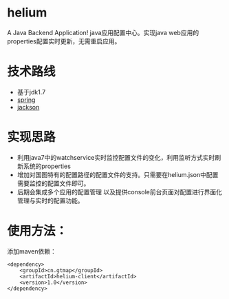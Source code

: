 # helium
A Java Backend Application!
java应用配置中心。实现java web应用的properties配置实时更新，无需重启应用。

# 技术路线
- 基于jdk1.7
- [spring](https://github.com/spring-projects/spring-framework)
- [jackson](https://github.com/codehaus/jackson)

# 实现思路
- 利用java7中的watchservice实时监控配置文件的变化，利用监听方式实时刷新系统的properties
- 增加对国图特有的配置路径的配置文件的支持。只需要在helium.json中配置需要监控的配置文件即可。
- 后期会集成多个应用的配置管理 以及提供console前台页面对配置进行界面化管理与实时的配置功能。


# 使用方法：

添加maven依赖：


    <dependency>
        <groupId>cn.gtmap</groupId>
        <artifactId>helium-client</artifactId>
        <version>1.0</version>
    </dependency>


